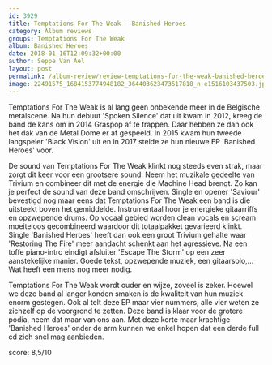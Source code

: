 ```yaml
---
id: 3929
title: Temptations For The Weak - Banished Heroes
category: Album reviews
groups: Temptations For The Weak
album: Banished Heroes
date: 2018-01-16T12:09:32+00:00
author: Seppe Van Ael
layout: post
permalink: /album-review/review-temptations-for-the-weak-banished-heroes/
image: 22491575_1684153774948182_364403623473517818_n-e1516103437503.jpg
---
```

Temptations For The Weak is al lang geen onbekende meer in de Belgische metalscene. Na hun debuut 'Spoken Silence' dat uit kwam in 2012, kreeg de band de kans om in 2014 Graspop af te trappen. Daar hebben ze dan ook het dak van de Metal Dome er af gespeeld. In 2015 kwam hun tweede langspeler 'Black Vision' uit en in 2017 stelde ze hun nieuwe EP 'Banished Heroes' voor.

De sound van Temptations For The Weak klinkt nog steeds even strak, maar zorgt dit keer voor een grootsere sound. Neem het muzikale gedeelte van Trivium en combineer dit met de energie die Machine Head brengt. Zo kan je perfect de sound van deze band omschrijven. Single en opener 'Saviour' bevestigd nog maar eens dat Temptations For The Weak een band is die uitsteekt boven het gemiddelde. Instrumentaal hoor je energieke gitaarriffs en opzwepende drums. Op vocaal gebied worden clean vocals en scream moeiteloos gecombineerd waardoor dit totaalpakket gevarieerd klinkt. Single 'Banished Heroes' heeft dan ook een groot Trivium gehalte waar 'Restoring The Fire' meer aandacht schenkt aan het agressieve. Na een toffe piano-intro eindigt afsluiter 'Escape The Storm' op een zeer aanstekelijke manier. Goede tekst, opzwepende muziek, een gitaarsolo,&#8230; Wat heeft een mens nog meer nodig.

Temptations For The Weak wordt ouder en wijze, zoveel is zeker. Hoewel we deze band al langer konden smaken is de kwaliteit van hun muziek enorm gestegen. Ook al telt deze EP maar vier nummers, alle vier weten ze zichzelf op de voorgrond te zetten. Deze band is klaar voor de grotere podia, neem dat maar van ons aan. Met deze korte maar krachtige 'Banished Heroes' onder de arm kunnen we enkel hopen dat een derde full cd zich snel mag aanbieden.

score: 8,5/10

&nbsp;